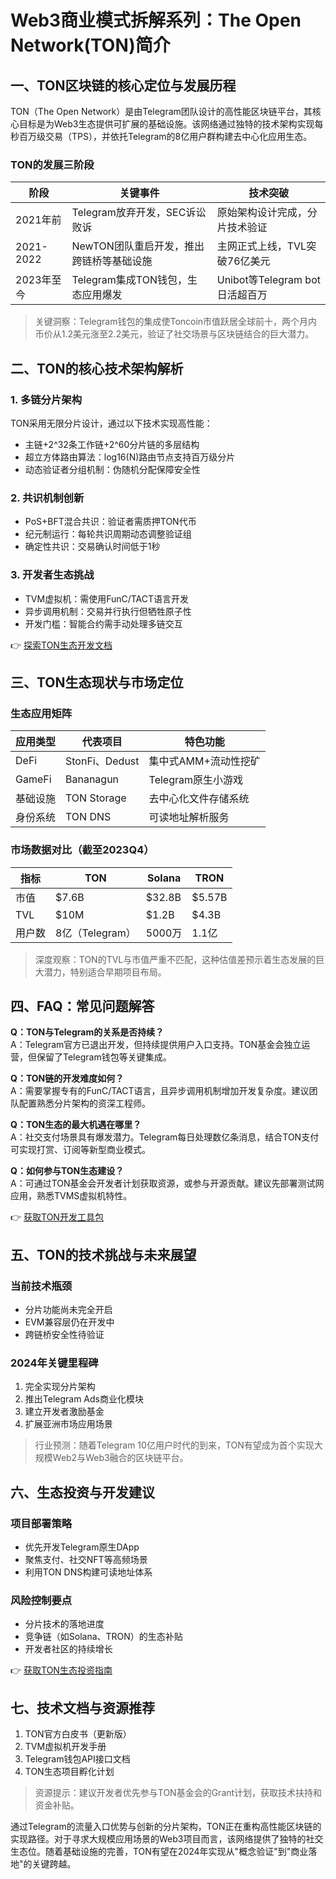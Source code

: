 # Web3商业模式拆解系列：The Open Network(TON)简介

## 一、TON区块链的核心定位与发展历程

TON（The Open Network）是由Telegram团队设计的高性能区块链平台，其核心目标是为Web3生态提供可扩展的基础设施。该网络通过独特的技术架构实现每秒百万级交易（TPS），并依托Telegram的8亿用户群构建去中心化应用生态。

### TON的发展三阶段
| 阶段 | 关键事件 | 技术突破 |
|------|----------|----------|
| 2021年前 | Telegram放弃开发，SEC诉讼败诉 | 原始架构设计完成，分片技术验证 |
| 2021-2022 | NewTON团队重启开发，推出跨链桥等基础设施 | 主网正式上线，TVL突破76亿美元 |
| 2023年至今 | Telegram集成TON钱包，生态应用爆发 | Unibot等Telegram bot日活超百万 |

> 关键洞察：Telegram钱包的集成使Toncoin市值跃居全球前十，两个月内币价从1.2美元涨至2.2美元，验证了社交场景与区块链结合的巨大潜力。

## 二、TON的核心技术架构解析

### 1. 多链分片架构
TON采用无限分片设计，通过以下技术实现高性能：
- 主链+2^32条工作链+2^60分片链的多层结构
- 超立方体路由算法：log16(N)路由节点支持百万级分片
- 动态验证者分组机制：伪随机分配保障安全性

### 2. 共识机制创新
- PoS+BFT混合共识：验证者需质押TON代币
- 纪元制运行：每轮共识周期动态调整验证组
- 确定性共识：交易确认时间低于1秒

### 3. 开发者生态挑战
- TVM虚拟机：需使用FunC/TACT语言开发
- 异步调用机制：交易并行执行但牺牲原子性
- 开发门槛：智能合约需手动处理多链交互

👉 [探索TON生态开发文档](https://bit.ly/okx_welcome)

## 三、TON生态现状与市场定位

### 生态应用矩阵
| 应用类型 | 代表项目 | 特色功能 |
|----------|----------|----------|
| DeFi | StonFi、Dedust | 集中式AMM+流动性挖矿 |
| GameFi | Bananagun | Telegram原生小游戏 |
| 基础设施 | TON Storage | 去中心化文件存储系统 |
| 身份系统 | TON DNS | 可读地址解析服务 |

### 市场数据对比（截至2023Q4）
| 指标 | TON | Solana | TRON |
|------|-----|--------|------|
| 市值 | $7.6B | $32.8B | $5.57B |
| TVL | $10M | $1.2B | $4.3B |
| 用户数 | 8亿（Telegram） | 5000万 | 1.1亿 |

> 深度观察：TON的TVL与市值严重不匹配，这种估值差预示着生态发展的巨大潜力，特别适合早期项目布局。

## 四、FAQ：常见问题解答

**Q：TON与Telegram的关系是否持续？**  
A：Telegram官方已退出开发，但持续提供用户入口支持。TON基金会独立运营，但保留了Telegram钱包等关键集成。

**Q：TON链的开发难度如何？**  
A：需要掌握专有的FunC/TACT语言，且异步调用机制增加开发复杂度。建议团队配置熟悉分片架构的资深工程师。

**Q：TON生态的最大机遇在哪里？**  
A：社交支付场景具有爆发潜力。Telegram每日处理数亿条消息，结合TON支付可实现打赏、订阅等新型商业模式。

**Q：如何参与TON生态建设？**  
A：可通过TON基金会开发者计划获取资源，或参与开源贡献。建议先部署测试网应用，熟悉TVMS虚拟机特性。

👉 [获取TON开发工具包](https://bit.ly/okx_welcome)

## 五、TON的技术挑战与未来展望

### 当前技术瓶颈
- 分片功能尚未完全开启
- EVM兼容层仍在开发中
- 跨链桥安全性待验证

### 2024年关键里程碑
1. 完全实现分片架构
2. 推出Telegram Ads商业化模块
3. 建立开发者激励基金
4. 扩展亚洲市场应用场景

> 行业预测：随着Telegram 10亿用户时代的到来，TON有望成为首个实现大规模Web2与Web3融合的区块链平台。

## 六、生态投资与开发建议

### 项目部署策略
- 优先开发Telegram原生DApp
- 聚焦支付、社交NFT等高频场景
- 利用TON DNS构建可读地址体系

### 风险控制要点
- 分片技术的落地进度
- 竞争链（如Solana、TRON）的生态补贴
- 开发者社区的持续增长

👉 [获取TON生态投资指南](https://bit.ly/okx_welcome)

## 七、技术文档与资源推荐

1. TON官方白皮书（更新版）
2. TVM虚拟机开发手册
3. Telegram钱包API接口文档
4. TON生态项目孵化计划

> 资源提示：建议开发者优先参与TON基金会的Grant计划，获取技术扶持和资金补贴。

通过Telegram的流量入口优势与创新的分片架构，TON正在重构高性能区块链的实现路径。对于寻求大规模应用场景的Web3项目而言，该网络提供了独特的社交生态位。随着基础设施的完善，TON有望在2024年实现从"概念验证"到"商业落地"的关键跨越。
